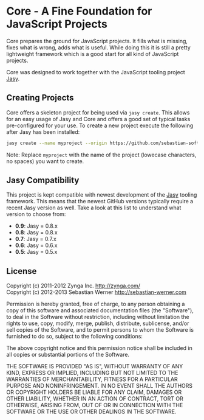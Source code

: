 Core - A Fine Foundation for JavaScript Projects
================================================

Core prepares the ground for JavaScript projects. It fills what is missing, fixes what is wrong, adds what is useful. While doing this it is still a pretty lightweight framework which is a good start for all kind of JavaScript projects.

Core was designed to work together with the JavaScript tooling project [Jasy](https://github.com/sebastian-software/jasy).


## Creating Projects

Core offers a skeleton project for being used via `jasy create`. This allows for an easy usage of Jasy and Core and offers a good set of typical tasks pre-configured for your use. To create a new project execute the following after Jasy has been installed:

```bash
jasy create --name myproject --origin https://github.com/sebastian-software/core.git 
```

Note: Replace `myproject` with the name of the project (lowecase characters, no spaces) you want to create.


## Jasy Compatibility

This project is kept compatible with newest development of the [Jasy](http://github.com/sebastian-software/jasy) tooling framework. This means that the newest GitHub versions typically require a recent Jasy version  as well. Take a look at this list to understand what version to choose from:

* **0.9**: Jasy = 0.8.x
* **0.8**: Jasy = 0.8.x
* **0.7**: Jasy = 0.7.x
* **0.6**: Jasy = 0.6.x
* **0.5**: Jasy = 0.5.x


## License

Copyright (c) 2011-2012 Zynga Inc. http://zynga.com/  
Copyright (c) 2012-2013 Sebastian Werner http://sebastian-werner.com

Permission is hereby granted, free of charge, to any person obtaining
a copy of this software and associated documentation files (the
"Software"), to deal in the Software without restriction, including
without limitation the rights to use, copy, modify, merge, publish,
distribute, sublicense, and/or sell copies of the Software, and to
permit persons to whom the Software is furnished to do so, subject to
the following conditions:

The above copyright notice and this permission notice shall be
included in all copies or substantial portions of the Software.

THE SOFTWARE IS PROVIDED "AS IS", WITHOUT WARRANTY OF ANY KIND,
EXPRESS OR IMPLIED, INCLUDING BUT NOT LIMITED TO THE WARRANTIES OF
MERCHANTABILITY, FITNESS FOR A PARTICULAR PURPOSE AND
NONINFRINGEMENT. IN NO EVENT SHALL THE AUTHORS OR COPYRIGHT HOLDERS BE
LIABLE FOR ANY CLAIM, DAMAGES OR OTHER LIABILITY, WHETHER IN AN ACTION
OF CONTRACT, TORT OR OTHERWISE, ARISING FROM, OUT OF OR IN CONNECTION
WITH THE SOFTWARE OR THE USE OR OTHER DEALINGS IN THE SOFTWARE.

